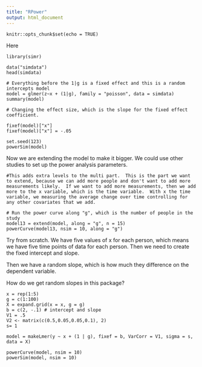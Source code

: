 ```yaml
---
title: "RPower"
output: html_document
---
```


```{r setup, include=FALSE}
knitr::opts_chunk$set(echo = TRUE)
```
Here
```{r}
library(simr)

data("simdata")
head(simdata)

# Everything before the 1|g is a fixed effect and this is a random intercepts model
model = glmer(z~x + (1|g), family = "poisson", data = simdata)
summary(model)

# Changing the effect size, which is the slope for the fixed effect coefficient.

fixef(model)["x"]
fixef(model)["x"] = -.05

set.seed(123)
powerSim(model)
```
Now we are extending the model to make it bigger.  We could use other studies to set up the power analysis parameters.
```{r}
#This adds extra levels to the multi part.  This is the part we want to extend, because we can add more people and don't want to add more measurements likely.  If we want to add more measurements, then we add more to the x variable, which is the time variable.  With x the time variable, we measuring the average change over time controlling for any other covariates that we add.

# Run the power curve along "g", which is the number of people in the study
model13 = extend(model, along = "g", n = 15)
powerCurve(model13, nsim = 10, along = "g")
```
Try from scratch.  We have five values of x for each person, which means we have five time points of data for each person.  Then we need to create the fixed intercept and slope.

Then we have a random slope, which is how much they difference on the dependent variable.  

How do we get random slopes in this package?
```{r}
x = rep(1:5)
g = c(1:100)
X = expand.grid(x = x, g = g)
b = c(2, -.1) # intercept and slope
V1 = .5
V2 <- matrix(c(0.5,0.05,0.05,0.1), 2)
s= 1

model = makeLmer(y ~ x + (1 | g), fixef = b, VarCorr = V1, sigma = s, data = X)

powerCurve(model, nsim = 10)
powerSim(model, nsim = 10)

```

